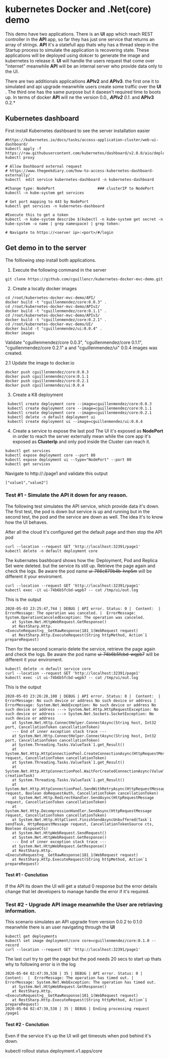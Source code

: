 # kubernetes Docker and .Net(core) demo

This demo have two applications. There is an **UI** app which reach REST controller in the **API** app, so far they has just one service that returns an array of strings. **API** it's a statefull app thats why has a thread sleep in the Startup process to simulate the application is recovering state. 
These applications will be deployed using dokcer to generate the image and kubernetes to release it. **UI** will handle the users request that come over "internet" meanwhile **API** will be an internal server who provide data only to the UI.

There are two additionals applicaitions **APIv2**  and **APIv3**. the first one it to simulated and api upgrade meanwhile users create some traffic over the **UI** . The third one has the same purpose but it daoesn't required time to boots up. 
In terms of docker **API** will ne the version 0.0.*, **APIv2** 0.1.* and **APIv3** 0.2.*
## Kubernetes dashboard
First install Kubernetes dashboard to see the server installation easier

```
#https://kubernetes.io/docs/tasks/access-application-cluster/web-ui-dashboard/
kubectl apply -f https://raw.githubusercontent.com/kubernetes/dashboard/v2.0.0/aio/deploy/recommended.yaml
kubectl proxy

# Allow Dashboard external request 
# https://www.thegeekdiary.com/how-to-access-kubernetes-dashboard-externally/
kubectl  edit service kubernetes-dashboard -n kubernetes-dashboard

#Change type: NodePort                   ### clusterIP to NodePort
kubectl -n kube-system get services

# Get port mapping to 443 by NodePort
kubectl get services -n kubernetes-dashboard

#Execute this to get a token 
kubectl -n kube-system describe $(kubectl -n kube-system get secret -n kube-system -o name | grep namespace) | grep token:

# Navigate to https://<server ip>:<port>/#/login
```


## Get demo in to the server

The folllowing step install both applications.

1. Execute the following command in the server
```
git clone https://github.com/cguillencr/kubernetes-docker-mvc-demo.git
```

2.  Create a locally docker images
```
cd /root/kubernetes-docker-mvc-demo/API/
docker build -t "cguillenmendez/core:0.0.3" .
cd /root/kubernetes-docker-mvc-demo/APIv2/
docker build -t "cguillenmendez/core:0.1.1" .
cd /root/kubernetes-docker-mvc-demo/APIv3/
docker build -t "cguillenmendez/core:0.2.1" .
cd /root/kubernetes-docker-mvc-demo/UI/
docker build -t "cguillenmendez/ui:0.0.4" .
docker images
```

Validate "cguillenmendez/core 0.0.3", "cguillenmendez/core 0.1.1", "cguillenmendez/core 0.2.1" a and  "cguillenmendez/ui" 0.0.4 images was created.

2.1 Update the image to docker.io
```
docker push cguillenmendez/core:0.0.3
docker push cguillenmendez/core:0.1.1
docker push cguillenmendez/core:0.2.1
docker push cguillenmendez/ui:0.0.4
```


3. Create a K8 deployment
```
 kubectl create deployment core --image=cguillenmendez/core:0.0.3
 kubectl create deployment core --image=cguillenmendez/core:0.1.1
 kubectl create deployment core --image=cguillenmendez/core:0.2.1
 kubectl delete -n default deployment ui
 kubectl create deployment ui --image=cguillenmendez/ui:0.0.4
 ```

4. Create a service to expose the last pod
The UI it's exposed as **NodePort** in order to reach the server externally mean while the core app it's exposed as **ClusterIp** and only pod inside the Cluster can reach it.

```
kubectl get services
kubectl expose deployment core --port 80
kubectl expose deployment ui --type="NodePort" --port 80
kubectl get services
```

Navigate to http://<ip>:<port in lastt command>/page1 and validate this output
```
["value1","value2"]
```


### Test #1 - Simulate the API it down for any reason.

The following test simulates the API service, which provide data it's down. The first test, the pod is down but service is up and running but in the second test, the pod and the service are down as well. The idea it's to know how the UI behaves.

After all the cloud it's configured  get the default page and then stop the API pod
```
curl --location --request GET 'http://localhost:32391/page1'
kubectl delete -n default deployment core
```
The kubernates bashboard shows how the: Deployment, Pod and Replica Set were deleted. but the service its still up.  Retrieve the page again and check the logs. Be aware the pod name ~~ui-766c879b4b-hnp5m~~ will be different it your enviroment.

```
curl --location --request GET 'http://localhost:32391/page1'
kubectl exec -it ui-74b6b5fcbd-wqpb7 -- cat /tmp/ui/out.log
```
This is the output
```
2020-05-03 23:25:47,744 | DEBUG | API error. Status: 0 |  Content:  |  ErrorMessage: The operation was canceled. |  ErrorMessage: System.OperationCanceledException: The operation was canceled.
   at System.Net.HttpWebRequest.GetResponse()
   at RestSharp.Http.<ExecuteRequest>g__GetRawResponse|181_1(WebRequest request)
   at RestSharp.Http.ExecuteRequest(String httpMethod, Action`1 prepareRequest)
```

Then for the second scenario delete the service, retrieve the page again and check the logs.  Be aware the pod name ~~ui-74b6b5fcbd-wqpb7~~ will be different it your enviroment.

```
kubectl delete -n default service core
curl --location --request GET 'http://localhost:32391/page1'
kubectl exec -it ui-74b6b5fcbd-wqpb7 -- cat /tmp/ui/out.log
```
This is the output
```
2020-05-03 23:26:28,100 | DEBUG | API error. Status: 0 |  Content:  |  ErrorMessage: No such device or address No such device or address |  ErrorMessage: System.Net.WebException: No such device or address No such device or address ---> System.Net.Http.HttpRequestException: No such device or address ---> System.Net.Sockets.SocketException: No such device or address
   at System.Net.Http.ConnectHelper.ConnectAsync(String host, Int32 port, CancellationToken cancellationToken)
   --- End of inner exception stack trace ---
   at System.Net.Http.ConnectHelper.ConnectAsync(String host, Int32 port, CancellationToken cancellationToken)
   at System.Threading.Tasks.ValueTask`1.get_Result()
   at System.Net.Http.HttpConnectionPool.CreateConnectionAsync(HttpRequestMessage request, CancellationToken cancellationToken)
   at System.Threading.Tasks.ValueTask`1.get_Result()
   at System.Net.Http.HttpConnectionPool.WaitForCreatedConnectionAsync(ValueTask`1 creationTask)
   at System.Threading.Tasks.ValueTask`1.get_Result()
   at System.Net.Http.HttpConnectionPool.SendWithRetryAsync(HttpRequestMessage request, Boolean doRequestAuth, CancellationToken cancellationToken)
   at System.Net.Http.RedirectHandler.SendAsync(HttpRequestMessage request, CancellationToken cancellationToken)
   at System.Net.Http.DecompressionHandler.SendAsync(HttpRequestMessage request, CancellationToken cancellationToken)
   at System.Net.Http.HttpClient.FinishSendAsyncUnbuffered(Task`1 sendTask, HttpRequestMessage request, CancellationTokenSource cts, Boolean disposeCts)
   at System.Net.HttpWebRequest.SendRequest()
   at System.Net.HttpWebRequest.GetResponse()
   --- End of inner exception stack trace ---
   at System.Net.HttpWebRequest.GetResponse()
   at RestSharp.Http.<ExecuteRequest>g__GetRawResponse|181_1(WebRequest request)
   at RestSharp.Http.ExecuteRequest(String httpMethod, Action`1 prepareRequest)
```
#### Test #1 - Conclution
If the API its down the UI will get a statud 0 response but the error details change that let developers to  manage handle the error if it's required.


### Test #2 - Upgrade API image meanwhile the User are retriaving information.

This scenario simulates an API upgrade from version 0.0.2 to 0.1.0 meanwhile there is an user navigating through the **UI** 

```
kubectl get deployments
kubectl set image deployment/core core=cguillenmendez/core:0.1.0 --record
curl --location --request GET 'http://localhost:32391/page1'
```
The last curl try to get the page but the pod needs 20 secs to start up thats why to following error is in the log

```
2020-05-04 02:47:39,538 | 35 | DEBUG | API error. Status: 0 |  Content:  |  ErrorMessage: The operation has timed out. |  ErrorMessage: System.Net.WebException: The operation has timed out.
   at System.Net.HttpWebRequest.GetResponse()
   at RestSharp.Http.<ExecuteRequest>g__GetRawResponse|181_1(WebRequest request)
   at RestSharp.Http.ExecuteRequest(String httpMethod, Action`1 prepareRequest)
2020-05-04 02:47:39,538 | 35 | DEBUG | Ending processing request /page1
```
#### Test #2 - Conclution
Even if the service it's up the UI will get timeouts when pod behind it's down.

kubectl rollout status deployment.v1.apps/core

